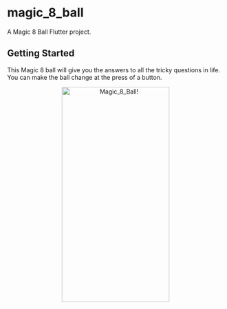# magic_8_ball

A Magic 8 Ball Flutter project.

## Getting Started

This Magic 8 ball will give you the answers to all the tricky questions in life. You can make the ball change at the press of a button.

<div align="center" width="50">

<img src="https://github.com/londonappbrewery/Images/raw/master/8-ball-flutter-gif.gif" alt="Magic_8_Ball!" width="250" height= "500" />

</div>
